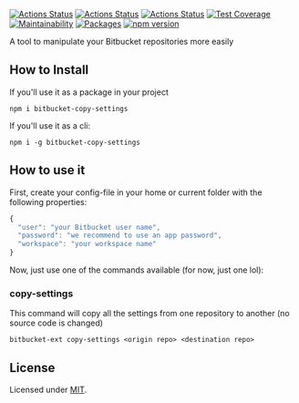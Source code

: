 [![Actions Status](https://github.com/Codibre/bitbucket-copy-settings/workflows/build/badge.svg)](https://github.com/Codibre/bitbucket-copy-settings/actions)
[![Actions Status](https://github.com/Codibre/bitbucket-copy-settings/workflows/test/badge.svg)](https://github.com/Codibre/bitbucket-copy-settings/actions)
[![Actions Status](https://github.com/Codibre/bitbucket-copy-settings/workflows/lint/badge.svg)](https://github.com/Codibre/bitbucket-copy-settings/actions)
[![Test Coverage](https://api.codeclimate.com/v1/badges/65e41e3018643f28168e/test_coverage)](https://codeclimate.com/github/Codibre/bitbucket-copy-settings/test_coverage)
[![Maintainability](https://api.codeclimate.com/v1/badges/65e41e3018643f28168e/maintainability)](https://codeclimate.com/github/Codibre/bitbucket-copy-settings/maintainability)
[![Packages](https://david-dm.org/Codibre/bitbucket-copy-settings.svg)](https://david-dm.org/Codibre/bitbucket-copy-settings)
[![npm version](https://badge.fury.io/js/%40codibre%2Fbitbucket-copy-settings.svg)](https://badge.fury.io/js/%40codibre%2Fbitbucket-copy-settings)

A tool to manipulate your Bitbucket repositories more easily

## How to Install

If you'll use it as a package in your project

```
npm i bitbucket-copy-settings
```

If you'll use it as a cli:
```
npm i -g bitbucket-copy-settings
```

## How to use it

First, create your config-file in your home or current folder with the following properties:

```ts
{
  "user": "your Bitbucket user name",
  "password": "we recommend to use an app password",
  "workspace": "your workspace name"
}
```

Now, just use one of the commands available (for now, just one lol):

### copy-settings

This command will copy all the settings from one repository to another (no source code is changed)

```
bitbucket-ext copy-settings <origin repo> <destination repo>
```


## License

Licensed under [MIT](https://en.wikipedia.org/wiki/MIT_License).
